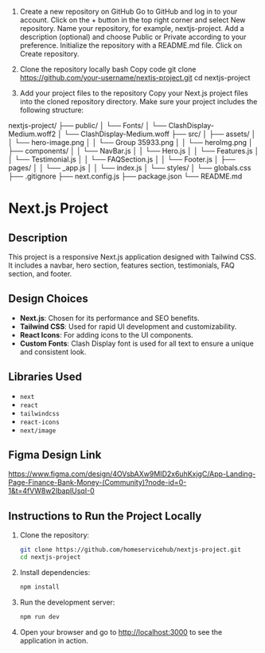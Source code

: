 1. Create a new repository on GitHub
   Go to GitHub and log in to your account.
   Click on the + button in the top right corner and select New repository.
   Name your repository, for example, nextjs-project.
   Add a description (optional) and choose Public or Private according to your preference.
   Initialize the repository with a README.md file.
   Click on Create repository.

2. Clone the repository locally
   bash
   Copy code
   git clone https://github.com/your-username/nextjs-project.git
   cd nextjs-project

3. Add your project files to the repository
   Copy your Next.js project files into the cloned repository directory. Make sure your project includes the following structure:

nextjs-project/
├── public/
│ └── Fonts/
│ └── ClashDisplay-Medium.woff2
│ └── ClashDisplay-Medium.woff
├── src/
│ ├── assets/
│ │ └── hero-image.png
│ │ └── Group 35933.png
│ │ └── heroImg.png
│ ├── components/
│ │ └── NavBar.js
│ │ └── Hero.js
│ │ └── Features.js
│ │ └── Testimonial.js
│ │ └── FAQSection.js
│ │ └── Footer.js
│ ├── pages/
│ │ └── \_app.js
│ │ └── index.js
│ └── styles/
│ └── globals.css
├── .gitignore
├── next.config.js
├── package.json
└── README.md

# Next.js Project

## Description

This project is a responsive Next.js application designed with Tailwind CSS. It includes a navbar, hero section, features section, testimonials, FAQ section, and footer.

## Design Choices

- **Next.js**: Chosen for its performance and SEO benefits.
- **Tailwind CSS**: Used for rapid UI development and customizability.
- **React Icons**: For adding icons to the UI components.
- **Custom Fonts**: Clash Display font is used for all text to ensure a unique and consistent look.

## Libraries Used

- `next`
- `react`
- `tailwindcss`
- `react-icons`
- `next/image`

## Figma Design Link

https://www.figma.com/design/4OVsbAXw9MID2x6uhKxjgC/App-Landing-Page-Finance-Bank-Money-(Community)?node-id=0-1&t=4fVW8w2IbapIUsqI-0

## Instructions to Run the Project Locally

1. Clone the repository:

   ```bash
   git clone https://github.com/homeservicehub/nextjs-project.git
   cd nextjs-project
   ```

2. Install dependencies:

   ```bash
   npm install
   ```

3. Run the development server:

   ```bash
   npm run dev
   ```

4. Open your browser and go to [http://localhost:3000](http://localhost:3000) to see the application in action.

